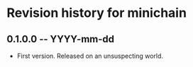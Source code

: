# Revision history for minichain

## 0.1.0.0 -- YYYY-mm-dd

* First version. Released on an unsuspecting world.
